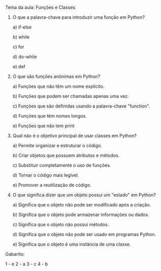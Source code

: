 Tema da aula: Funções e Classes

1) O que a palavra-chave para introduzir uma função em Python?

    a) if-else
    
    b) while
    
    c) for
    
    d) do-while
    
    e) def

2) O que são funções anônimas em Python?

    a) Funções que não têm um nome explícito.
    
    b) Funções que podem ser chamadas apenas uma vez.
    
    c) Funções que são definidas usando a palavra-chave "function".
    
    d) Funções que têm nomes longos.

    e) Funções que não tem print

3) Qual não é o objetivo principal de usar classes em Python?
    
    a) Permite organizar e estruturar o código.
    
    b) Criar objetos que possuem atributos e métodos.
    
    c) Substituir completamente o uso de funções.
    
    d) Tornar o código mais legivel.

    e) Promover a reutilização de código.

4) O que significa dizer que um objeto possui um "estado" em Python?
   
    a) Significa que o objeto não pode ser modificado após a criação.
   
    b) Significa que o objeto pode armazenar informações ou dados.
   
    c) Significa que o objeto não possui métodos.
   
    d) Significa que o objeto não pode ser usado em programas Python.

    e) Significa que o objeto é uma instância de uma classe.


Gabarito:

1 - e
2 - a
3 - c
4 - b
